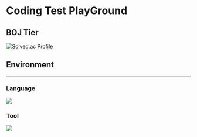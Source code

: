 # Coding Test PlayGround

## BOJ Tier

[![Solved.ac Profile](http://mazassumnida.wtf/api/v2/generate_badge?boj=thomas1002)](https://solved.ac/thomas1002/)

## Environment
--------------
### Language
  <img src="https://img.shields.io/badge/C++-00599C?style=for-the-badge&logo=C++&logoColor=white">
  
### Tool
  <img src="https://img.shields.io/badge/visualstudiocode-007ACC?style=for-the-badge&logo=visualstudiocode&logoColor=white">
